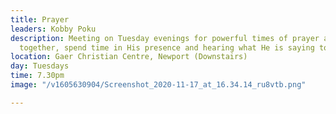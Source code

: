 ```yaml
---
title: Prayer
leaders: Kobby Poku
description: Meeting on Tuesday evenings for powerful times of prayer as we seek God
  together, spend time in His presence and hearing what He is saying to us as a people.
location: Gaer Christian Centre, Newport (Downstairs)
day: Tuesdays
time: 7.30pm
image: "/v1605630904/Screenshot_2020-11-17_at_16.34.14_ru8vtb.png"

---
```

